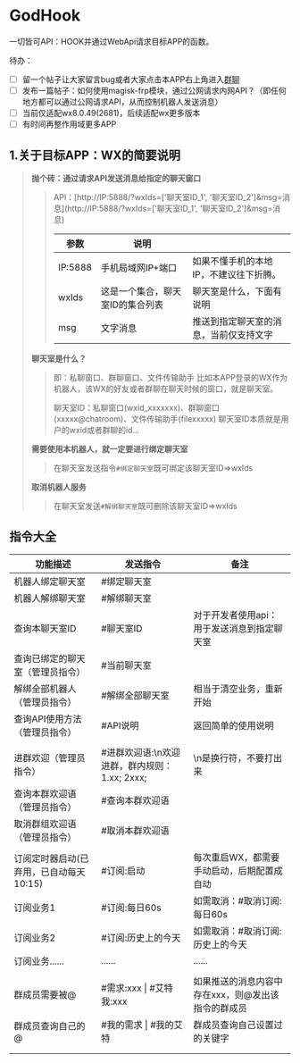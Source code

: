 # GodHook
一切皆可API：HOOK并通过WebApi请求目标APP的函数。

待办：

- [ ] 留一个帖子让大家留言bug或者大家点击本APP右上角进入[群聊](https://t.me/god_hook_nnbs)
- [ ] 发布一篇帖子：如何使用magisk-frp模块，通过公网请求内网API？（即任何地方都可以通过公网请求API，从而控制机器人发送消息）
- [ ] 当前仅适配wx8.0.49(2681)，后续适配wx更多版本
- [ ] 有时间再整作用域更多APP

## 1.关于目标APP：WX的简要说明

> **抛个砖：通过请求API发送消息给指定的聊天窗口**
>
> > API：[http://IP:5888/?wxIds=['聊天室ID_1', '聊天室ID_2']&amp;msg=消息](http://IP:5888/?wxIds=['聊天室ID_1', '聊天室ID_2']&amp;msg=消息)
> >
> > | 参数    | 说明                             |                                        |
> > | ------- | -------------------------------- | -------------------------------------- |
> > | IP:5888 | 手机局域网IP+端口                | 如果不懂手机的本地IP，不建议往下折腾。 |
> > | wxIds   | 这是一个集合，聊天室ID的集合列表 | 聊天室是什么，下面有说明               |
> > | msg     | 文字消息                         | 推送到指定聊天室的消息，当前仅支持文字 |
>
> **聊天室是什么？**
>
> > 即：私聊窗口、群聊窗口、文件传输助手
> > 比如本APP登录的WX作为机器人，该WX的好友或者群聊在聊天时候的窗口，就是聊天室。
> >
> > 聊天室ID：私聊窗口(wxid_xxxxxxx)、群聊窗口(xxxxx@chatroom)、文件传输助手(filexxxxx)
> > 聊天室ID本质就是用户的wxid或者群聊的id...
>
> **需要使用本机器人，就一定要进行绑定聊天室**
>
> > 在聊天室发送指令`#绑定聊天室`既可绑定该聊天室ID=>wxIds
>
> **取消机器人服务**
>
> > 在聊天室发送`#解绑聊天室`既可删除该聊天室ID=>wxIds
>

## 指令大全

| 功能描述                                | 发送指令                                      | 备注                                               |
| --------------------------------------- | --------------------------------------------- | -------------------------------------------------- |
| 机器人绑定聊天室                        | #绑定聊天室                                   |                                                    |
| 机器人解绑聊天室                        | #解绑聊天室                                   |                                                    |
| 查询本聊天室ID                          | #聊天室ID                                     | 对于开发者使用api：用于发送消息到指定聊天室        |
| 查询已绑定的聊天室（管理员指令）        | #当前聊天室                                   |                                                    |
| 解绑全部机器人（管理员指令）            | #解绑全部聊天室                               | 相当于清空业务，重新开始                           |
| 查询API使用方法（管理员指令）           | #API说明                                      | 返回简单的使用说明                                 |
|                                         |                                               |                                                    |
| 进群欢迎（管理员指令）                  | #进群欢迎语:\n欢迎进群，群内规则：1.xx; 2xxx; | \n是换行符，不要打出来                             |
| 查询本群欢迎语（管理员指令）            | #查询本群欢迎语                               |                                                    |
| 取消群组欢迎语（管理员指令）            | #取消本群欢迎语                               |                                                    |
|                                         |                                               |                                                    |
| 订阅定时器启动(已弃用，已自动每天10:15) | \#订阅:启动                                   | 每次重启WX，都需要手动启动，后期配置成自动         |
| 订阅业务1                               | #订阅:每日60s                                 | 如需取消：#取消订阅:每日60s                        |
| 订阅业务2                               | #订阅:历史上的今天                            | 如需取消：#取消订阅:历史上的今天                   |
| 订阅业务......                          | ......                                        | ......                                             |
|                                         |                                               |                                                    |
| 群成员需要被@                           | #需求:xxx \| #艾特我:xxx                      | 如果推送的消息内容中存在xxx，则@发出该指令的群成员 |
| 群成员查询自己的@                       | #我的需求 \| #我的艾特                        | 群成员查询自己设置过的关键字                       |
|                                         |                                               |                                                    |
|                                         |                                               |                                                    |

